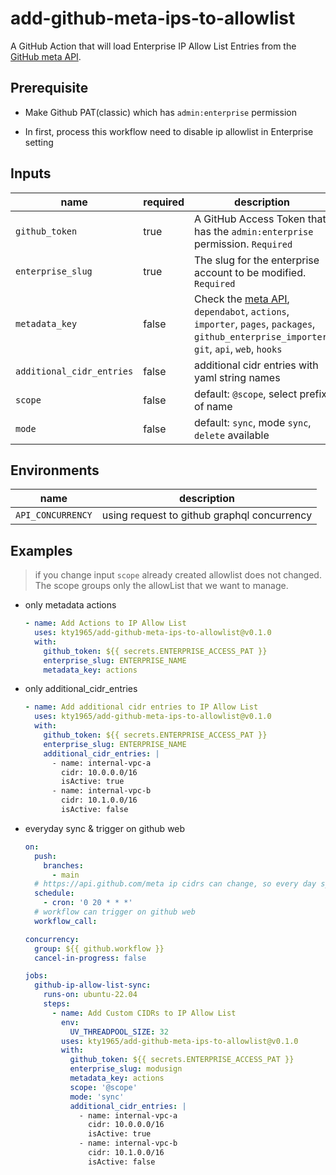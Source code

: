 # add-github-meta-ips-to-allowlist

A GitHub Action that will load Enterprise IP Allow List Entries from the [GitHub meta API](https://api.github.com/meta).

## Prerequisite

- Make Github PAT(classic) which has `admin:enterprise` permission

- In first, process this workflow need to disable ip allowlist in Enterprise setting

## Inputs

| name                      | required | description                                                                                                                                                             |
| ------------------------- | -------- | ----------------------------------------------------------------------------------------------------------------------------------------------------------------------- |
| `github_token`            | true     | A GitHub Access Token that has the `admin:enterprise` permission. `Required`                                                                                            |
| `enterprise_slug`         | true     | The slug for the enterprise account to be modified. `Required`                                                                                                          |
| `metadata_key`            | false    | Check the [meta API](https://api.github.com/meta), `dependabot`, `actions`, `importer`, `pages`, `packages`, `github_enterprise_importer`, `git`, `api`, `web`, `hooks` |
| `additional_cidr_entries` | false    | additional cidr entries with yaml string names                                                                                                                          |
| `scope`                   | false    | default: `@scope`, select prefix of name                                                                                                                                |
| `mode`                    | false    | default: `sync`, mode `sync`, `delete` available                                                                                                                        |

## Environments

| name              | description                                 |
| ----------------- | ------------------------------------------- |
| `API_CONCURRENCY` | using request to github graphql concurrency |

## Examples

> if you change input `scope` already created allowlist does not changed.
> The scope groups only the allowList that we want to manage.

- only metadata actions

  ```yaml
  - name: Add Actions to IP Allow List
    uses: kty1965/add-github-meta-ips-to-allowlist@v0.1.0
    with:
      github_token: ${{ secrets.ENTERPRISE_ACCESS_PAT }}
      enterprise_slug: ENTERPRISE_NAME
      metadata_key: actions
  ```

- only additional_cidr_entries

  ```yaml
  - name: Add additional cidr entries to IP Allow List
    uses: kty1965/add-github-meta-ips-to-allowlist@v0.1.0
    with:
      github_token: ${{ secrets.ENTERPRISE_ACCESS_PAT }}
      enterprise_slug: ENTERPRISE_NAME
      additional_cidr_entries: |
        - name: internal-vpc-a
          cidr: 10.0.0.0/16
          isActive: true
        - name: internal-vpc-b
          cidr: 10.1.0.0/16
          isActive: false
  ```

- everyday sync & trigger on github web

  ```yaml
  on:
    push:
      branches:
        - main
    # https://api.github.com/meta ip cidrs can change, so every day sync
    schedule:
      - cron: '0 20 * * *'
    # workflow can trigger on github web
    workflow_call:

  concurrency:
    group: ${{ github.workflow }}
    cancel-in-progress: false

  jobs:
    github-ip-allow-list-sync:
      runs-on: ubuntu-22.04
      steps:
        - name: Add Custom CIDRs to IP Allow List
          env:
            UV_THREADPOOL_SIZE: 32
          uses: kty1965/add-github-meta-ips-to-allowlist@v0.1.0
          with:
            github_token: ${{ secrets.ENTERPRISE_ACCESS_PAT }}
            enterprise_slug: modusign
            metadata_key: actions
            scope: '@scope'
            mode: 'sync'
            additional_cidr_entries: |
              - name: internal-vpc-a
                cidr: 10.0.0.0/16
                isActive: true
              - name: internal-vpc-b
                cidr: 10.1.0.0/16
                isActive: false
  ```
